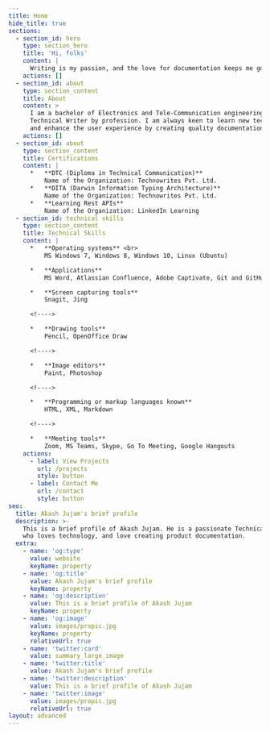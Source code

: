 ```yaml
---
title: Home
hide_title: true
sections:
  - section_id: hero
    type: section_hero
    title: 'Hi, folks'
    content: |
      Writing is my passion, and the love for documentation keeps me going!
    actions: []
  - section_id: about
    type: section_content
    title: About
    content: >
      I am a bachelor of Electronics and Tele-Communication engineering and a
      Technical Writer by profession. I am always keen to learn new technologies
      and enhance the user experience by creating quality documentation.
    actions: []
  - section_id: about
    type: section_content
    title: Certifications
    content: |
      *   **DTC (Diploma in Technical Communication)**  
          Name of the Organization: Technowrites Pvt. Ltd.
      *   **DITA (Darwin Information Typing Architecture)**  
          Name of the Organization: Technowrites Pvt. Ltd.
      *   **Learning Rest APIs**  
          Name of the Organization: LinkedIn Learning
  - section_id: technical skills
    type: section_content
    title: Technical Skills
    content: |
      *   **Operating systems** <br>
          MS Windows 7, Windows 8, Windows 10, Linux (Ubuntu)

      *   **Applications**
          MS Word, Atlassian Confluence, Adobe Captivate, Git and GitHub, Oxygen XML Editor, MS PowerPoint, Grammarly, Moodle, Adobe Presenter, MS Excel, Adobe RoboHelp, DITA-OT

      *   **Screen capturing tools**
          Snagit, Jing

      <!---->

      *   **Drawing tools**
          Pencil, OpenOffice Draw

      <!---->

      *   **Image editors**
          Paint, Photoshop

      <!---->

      *   **Programming or markup languages known**
          HTML, XML, Markdown

      <!---->

      *   **Meeting tools**
          Zoom, MS Teams, Skype, Go To Meeting, Google Hangouts
    actions:
      - label: View Projects
        url: /projects
        style: button
      - label: Contact Me
        url: /contact
        style: button
seo:
  title: Akash Jujam's brief profile
  description: >-
    This is a brief profile of Akash Jujam. He is a passionate Technical Writer
    who loves technology, and love creating product documentation.
  extra:
    - name: 'og:type'
      value: website
      keyName: property
    - name: 'og:title'
      value: Akash Jujam's brief profile
      keyName: property
    - name: 'og:description'
      value: This is a brief profile of Akash Jujam
      keyName: property
    - name: 'og:image'
      value: images/propic.jpg
      keyName: property
      relativeUrl: true
    - name: 'twitter:card'
      value: summary_large_image
    - name: 'twitter:title'
      value: Akash Jujam's brief profile
    - name: 'twitter:description'
      value: This is a brief profile of Akash Jujam
    - name: 'twitter:image'
      value: images/propic.jpg
      relativeUrl: true
layout: advanced
---
```

